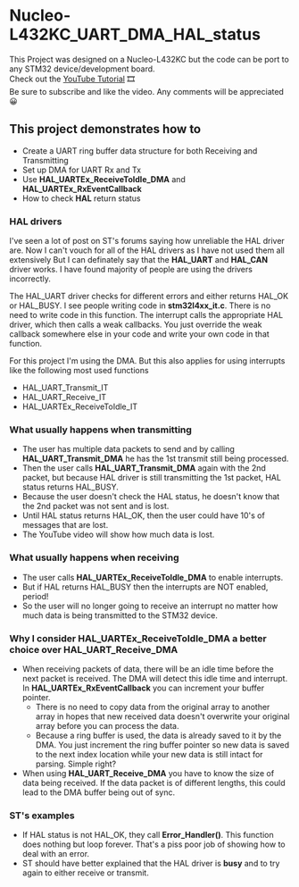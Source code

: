 # Nucleo-L432KC_UART_DMA_HAL_status

This Project was designed on a Nucleo-L432KC but the code can be port to any STM32 device/development board.\
Check out the [YouTube Tutorial](https://youtube.com/) :film_strip:\
Be sure to subscribe and like the video. Any comments will be appreciated :grinning:

## This project demonstrates how to 
+ Create a UART ring buffer data structure for both Receiving and Transmitting
+ Set up DMA for UART Rx and Tx
+ Use **HAL_UARTEx_ReceiveToIdle_DMA** and **HAL_UARTEx_RxEventCallback**
+ How to check **HAL** return status


### HAL drivers
I've seen a lot of post on ST's forums saying how unreliable the HAL driver are. Now I can't vouch for all of the HAL drivers as I have not used them all extensively
But I can definately say that the **HAL_UART** and **HAL_CAN** driver works. I have found majority of people are using the drivers incorrectly. 

The HAL_UART driver checks for different errors and either returns HAL_OK or HAL_BUSY. 
I see people writing code in **stm32l4xx_it.c**. There is no need to write code in this function. The interrupt calls the appropriate HAL driver, which then calls a weak callbacks.
You just override the weak callback somewhere else in your code and write your own code in that function. 

For this project I'm using the DMA. But this also applies for using interrupts like the following most used functions
+ HAL_UART_Transmit_IT
+ HAL_UART_Receive_IT
+ HAL_UARTEx_ReceiveToIdle_IT

### What usually happens when transmitting 
+ The user has multiple data packets to send and by calling **HAL_UART_Transmit_DMA** he has the 1st transmit still being processed.
+ Then the user calls **HAL_UART_Transmit_DMA** again with the 2nd packet, but because HAL driver is still transmitting the 1st packet, HAL status returns HAL_BUSY.
+ Because the user doesn't check the HAL status, he doesn't know that the 2nd packet was not sent and is lost.
+ Until HAL status returns HAL_OK, then the user could have 10's of messages that are lost.
+ The YouTube video will show how much data is lost.

### What usually happens when receiving
+ The user calls **HAL_UARTEx_ReceiveToIdle_DMA** to enable interrupts.
+ But if HAL returns HAL_BUSY then the interrupts are NOT enabled, period!
+ So the user will no longer going to receive an interrupt no matter how much data is being transmitted to the STM32 device.

### Why I consider HAL_UARTEx_ReceiveToIdle_DMA a better choice over HAL_UART_Receive_DMA
+ When receiving packets of data, there will be an idle time before the next packet is received. The DMA will detect this idle time and interrupt. In **HAL_UARTEx_RxEventCallback** you can increment your buffer pointer.
  - There is no need to copy data from the original array to another array in hopes that new received data doesn't overwrite your original array before you can process the data.
  - Because a ring buffer is used, the data is already saved to it by the DMA. You just increment the ring buffer pointer so new data is saved to the next index location while your new data is still intact for parsing. Simple right? 
+ When using **HAL_UART_Receive_DMA** you have to know the size of data being received. If the data packet is of different lengths, this could lead to the DMA buffer being out of sync. 

### ST's examples
+ If HAL status is not HAL_OK, they call **Error_Handler()**. This function does nothing but loop forever. That's a piss poor job of showing how to deal with an error. 
+ ST should have better explained that the HAL driver is **busy** and to try again to either receive or transmit.

